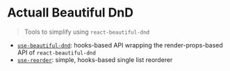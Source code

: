 # Actuall Beautiful DnD

> Tools to simplify using `react-beautiful-dnd`

- [`use-beautiful-dnd`](use-beautiful-dnd): hooks-based API wrapping the render-props-based API of `react-beautiful-dnd`
- [`use-reorder`](use-reorder): simple, hooks-based single list reorderer